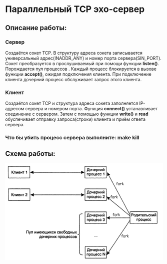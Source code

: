 # Параллельный TCP эхо-сервер

## Описание работы:
### Сервер
Создаётся сокет TCP. В структуру адреса сокета записывается универсальный адрес(INADDR_ANY) и номер порта сервера(SIN_PORT). Сокет  преобразуется в прослушиваемый при помощи функции **listen()**.
Порождается пул процессов . Каждый процесс блокируется в вызове функции **accept()**, ожидая подключения клиента. При подключение клиента дочерний процесс обслуживает запрос этого клиента.
### Клиент
Создаётся сокет TCP и структура адреса сокета заполняется IP-адресом сервера и номером порта. Функция **connect()** устанавливает соединение с сервером. Затем с помощью функции **write()** и **read** обуспечивает отправку запроса(строки) клиента и приём ответа сервера.

### Что бы убить процесс сервера выполните: make kill

## Схема работы:

![1PP](/picture/1_procces_pull.png)


